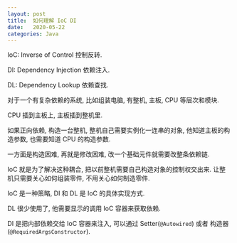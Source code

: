 ```yaml
---
layout: post
title:  如何理解 IoC DI    
date:   2020-05-22
categories: Java
---
```


IoC: Inverse of Control 控制反转.

DI: Dependency Injection 依赖注入.

DL: Dependency Lookup 依赖查找.

对于一个有复杂依赖的系统, 比如组装电脑, 有整机, 主板, CPU 等层次和模块.

CPU 插到主板上, 主板插到整机里.

如果正向依赖, 构造一台整机, 整机自己需要实例化一连串的对象, 他知道主板的构造参数, 也需要知道 CPU 的构造参数.

一方面是构造困难, 再就是修改困难, 改一个基础元件就需要改整条依赖链.

IoC 就是为了解决这种耦合, 把以前整机需要自己构造对象的控制权交出来. 
让整机只需要关心如何组装零件, 不用关心如何制造零件.

IoC 是一种策略, DI 和 DL 是 IoC 的具体实现方式.

DL 很少使用了, 他需要显示的调用 IoC 容器来获取依赖.

DI 是把内部依赖交给 IoC 容器来注入, 可以通过 Setter(`@Autowired`) 或者 构造器(`@RequiredArgsConstructor`).
